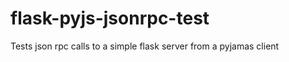 flask-pyjs-jsonrpc-test
=======================

Tests json rpc calls to a simple flask server from a pyjamas client
